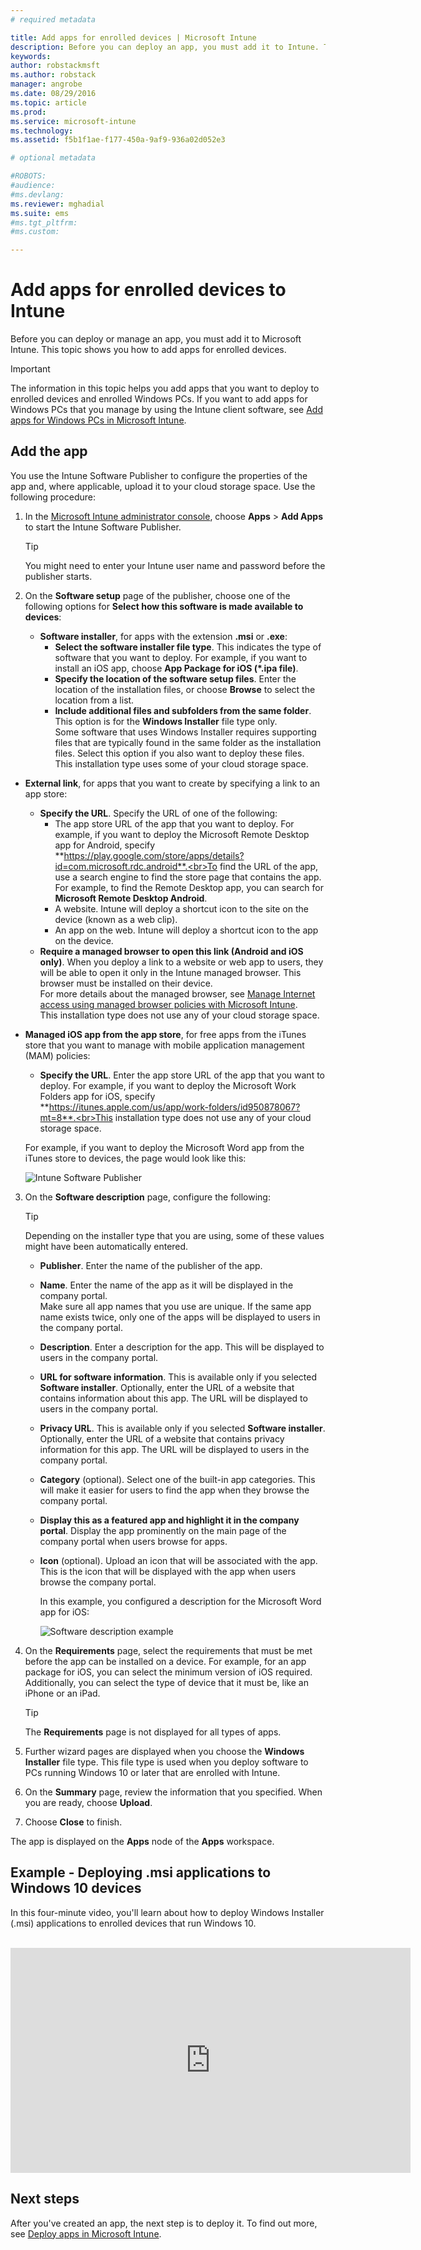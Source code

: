 ```yaml
---
# required metadata

title: Add apps for enrolled devices | Microsoft Intune
description: Before you can deploy an app, you must add it to Intune. Then it’s available in the Intune console, where you can deploy and manage it.
keywords:
author: robstackmsftms.author: robstack
manager: angrobe
ms.date: 08/29/2016
ms.topic: article
ms.prod:
ms.service: microsoft-intune
ms.technology:
ms.assetid: f5b1f1ae-f177-450a-9af9-936a02d052e3

# optional metadata

#ROBOTS:
#audience:
#ms.devlang:
ms.reviewer: mghadial
ms.suite: ems
#ms.tgt_pltfrm:
#ms.custom:

---
```


# Add apps for enrolled devices to Intune

Before you can deploy or manage an app, you must add it to Microsoft Intune. This topic shows you how to add apps for enrolled devices.


> [!IMPORTANT]
> The information in this topic helps you add apps that you want to deploy to enrolled devices and enrolled Windows PCs. If you want to add apps for Windows PCs that you manage by using the Intune client software, see [Add apps for Windows PCs in Microsoft Intune](add-apps-for-windows-pcs-in-microsoft-intune.md).

## Add the app
You use the Intune Software Publisher to configure the properties of the app and, where applicable, upload it to your cloud storage space. Use the following procedure:

1.  In the [Microsoft Intune administrator console](https://manage.microsoft.com), choose **Apps** &gt; **Add Apps** to start the Intune Software Publisher.

    > [!TIP]
    > You might need to enter your Intune user name and password before the publisher starts.

2.  On the **Software setup** page of the publisher, choose one of the following options for **Select how this software is made available to devices**:
	- **Software installer**, for apps with the extension **.msi** or **.exe**:
		- **Select the software installer file type**. This indicates the type of software that you want to deploy. For example, if you want to install an iOS app, choose **App Package for iOS (&#42;.ipa file)**.
        - **Specify the location of the software setup files**. Enter the location of the installation files, or choose **Browse** to select the location from a list.
        - **Include additional files and subfolders from the same folder**. This option is for the **Windows Installer** file type only.<br>Some software that uses Windows Installer requires supporting files that are typically found in the same folder as the installation files. Select this option if you also want to deploy these files.<br>This installation type uses some of your cloud storage space.

  -   **External link**, for apps that you want to create by specifying a link to an app store:

		- **Specify the URL**. Specify the URL of one of the following:
			- The app store URL of the app that you want to deploy. For example, if you want to deploy the Microsoft Remote Desktop app for Android, specify **https://play.google.com/store/apps/details?id=com.microsoft.rdc.android**.<br>To find the URL of the app, use a search engine to find the store page that contains the app. For example, to find the Remote Desktop app, you can search for **Microsoft Remote Desktop Android**.
			- A website. Intune will deploy a shortcut icon to the site on the device (known as a web clip).
			- An app on the web. Intune will deploy a shortcut icon to the app on the device.
        - **Require a managed browser to open this link (Android and iOS only)**. When you deploy a link to a website or web app to users, they will be able to open it only in the Intune managed browser. This browser must be installed on their device.<br>For more details about the managed browser, see [Manage Internet access using managed browser policies with Microsoft Intune](manage-internet-access-using-managed-browser-policies.md).<br>This installation type does not use any of your cloud storage space.

  -   **Managed iOS app from the app store**, for free apps from the iTunes store that you want to manage with mobile application management (MAM) policies:

		- **Specify the URL**. Enter the app store URL of the app that you want to deploy. For example, if you want to deploy the Microsoft Work Folders app for iOS, specify **https://itunes.apple.com/us/app/work-folders/id950878067?mt=8**.<br>This installation type does not use any of your cloud storage space.

		For example, if you want to deploy the Microsoft Word app from the iTunes store to devices, the page would look like this:

		![Intune Software Publisher](./media/publisher-for-mobile.png)

3.  On the **Software description** page, configure the following:

    > [!TIP]
    > Depending on the installer type that you are using, some of these values might have been automatically entered.

	- **Publisher**. Enter the name of the publisher of the app.
    - **Name**. Enter the name of the app as it will be displayed in the company portal.<br>Make sure all app names that you use are unique. If the same app name exists twice, only one of the apps will be displayed to users in the company portal.
    - **Description**. Enter a description for the app. This will be displayed to users in the company portal.
    - **URL for software information**. This is available only if you selected **Software installer**. Optionally, enter the URL of a website that contains information about this app. The URL will be displayed to users in the company portal.
    - **Privacy URL**. This is available only if you selected **Software installer**. Optionally, enter the URL of a website that contains privacy information for this app. The URL will be displayed to users in the company portal.
    - **Category** (optional). Select one of the built-in app categories. This will make it easier for users to find the app when they browse the company portal.
    - **Display this as a featured app and highlight it in the company portal**. Display the app prominently on the main page of the company portal when users browse for apps.
    - **Icon** (optional). Upload an icon that will be associated with the app. This is the icon that will be displayed with the app when users browse the company portal.

		In this example, you configured a description for the Microsoft Word app for iOS:

		![Software description example](./media/ios-software-description.png)

4.  On the **Requirements** page, select the requirements that must be met before the app can be installed on a device. For example, for an app package for iOS, you can select the minimum version of iOS required. Additionally, you can select the type of device that it must be, like an iPhone or an iPad.

    > [!TIP]
    > The **Requirements** page is not displayed for all types of apps.

5.  Further wizard pages are displayed when you choose the **Windows Installer** file type. This file type is used when you deploy software to PCs running Windows 10 or later that are enrolled with Intune.

6.  On the **Summary** page, review the information that you specified. When you are ready, choose **Upload**.

7.  Choose **Close** to finish.

The app is displayed on the **Apps** node of the **Apps** workspace.

## Example - Deploying .msi applications to Windows 10 devices
In this four-minute video, you'll learn about how to deploy Windows Installer (.msi) applications to enrolled devices that run Windows 10.<br><br>

<iframe src="https://channel9.msdn.com/Series/How-to-Control-the-Uncontrolled/6--How-to-Deploy-MSI-Applications-to-Windows-10-Using-Intune-and-Mobile-Device-Management-MDM/player" width="640" height="360" allowFullScreen frameBorder="0"></iframe>

## Next steps

After you've created an app, the next step is to deploy it. To find out more, see [Deploy apps in Microsoft Intune](deploy-apps.md).

